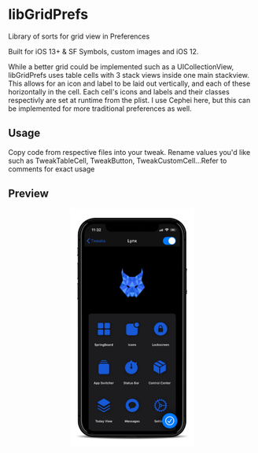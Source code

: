 # libGridPrefs

Library of sorts for grid view in Preferences

Built for iOS 13+ & SF Symbols, custom images and iOS 12.

While a better grid could be implemented such as a UICollectionView, libGridPrefs uses table cells with 3 stack views inside one main stackview. This allows for an icon and label to be laid out vertically, and each of these horizontally in the cell. Each cell's icons and labels and their classes respectivly are set at runtime from the plist. I use Cephei here, but this can be implemented for more traditional preferences as well. 

## Usage

Copy code from respective files into your tweak. Rename values you'd like such as TweakTableCell, TweakButton, TweakCustomCell...Refer to comments for exact usage

## Preview

<div align="center">
  <img src="https://github.com/MTACS/libGridPrefs/blob/main/preview/preview.png" width=50% height=50%>
</div>

